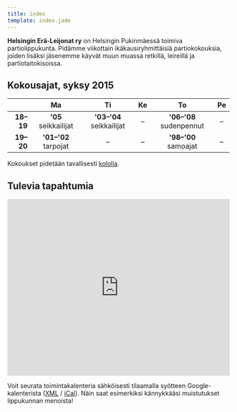 ```yaml
---
title: index
template: index.jade
---
```


**Helsingin Erä-Leijonat ry** on Helsingin Pukinmäessä toimiva partiolippukunta. Pidämme viikottain ikäkausiryhmittäisiä partiokokouksia, joiden lisäksi jäsenemme käyvät muun muassa retkillä, leireillä ja partiotaitokisoissa.

## Kokousajat, syksy 2015

|           | Ma                   | Ti                       | Ke | To                      | Pe |
|----------:|:--------------------:|:------------------------:|:--:|:-----------------------:|:--:|
| **18–19** | **'05** seikkailijat | **'03–'04** seikkailijat | –  | **'06–'08** sudenpennut | –  |
| **19–20** | **'01–'02** tarpojat | –                        | –  | **'98–'00** samoajat    | –  |

Kokoukset pidetään tavallisesti [kololla](yhteystiedot.html#kolo).

## Tulevia tapahtumia

<iframe src="https://www.google.com/calendar/embed?mode=AGENDA&amp;title=%20&amp;height=400&amp;wkst=2&amp;bgcolor=%23eee&amp;src=uf6h5fqnsaf2fnrs6trs4906rk%40group.calendar.google.com&amp;color=%23B1440E&amp;ctz=Europe%2FHelsinki" width="100%" height="400" frameborder="0" scrolling="no"></iframe>

Voit seurata toimintakalenteria sähköisesti tilaamalla syötteen Google-kalenterista ([XML](https://www.google.com/calendar/feeds/uf6h5fqnsaf2fnrs6trs4906rk%40group.calendar.google.com/public/basic) / [iCal](https://www.google.com/calendar/ical/uf6h5fqnsaf2fnrs6trs4906rk%40group.calendar.google.com/public/basic.ics)). Näin saat esimerkiksi kännykkääsi muistutukset lippukunnan menoista!
